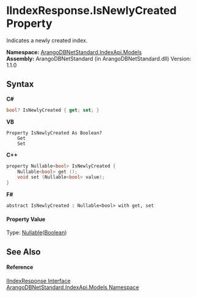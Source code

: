 # IIndexResponse.IsNewlyCreated Property 
 

Indicates a newly created index.

**Namespace:**&nbsp;<a href="215740c9-85fc-74fa-998d-14b49b842d56">ArangoDBNetStandard.IndexApi.Models</a><br />**Assembly:**&nbsp;ArangoDBNetStandard (in ArangoDBNetStandard.dll) Version: 1.1.0

## Syntax

**C#**<br />
``` C#
bool? IsNewlyCreated { get; set; }
```

**VB**<br />
``` VB
Property IsNewlyCreated As Boolean?
	Get
	Set
```

**C++**<br />
``` C++
property Nullable<bool> IsNewlyCreated {
	Nullable<bool> get ();
	void set (Nullable<bool> value);
}
```

**F#**<br />
``` F#
abstract IsNewlyCreated : Nullable<bool> with get, set

```


#### Property Value
Type: <a href="https://docs.microsoft.com/dotnet/api/system.nullable-1" target="_blank" rel="noopener noreferrer">Nullable</a>(<a href="https://docs.microsoft.com/dotnet/api/system.boolean" target="_blank" rel="noopener noreferrer">Boolean</a>)

## See Also


#### Reference
<a href="800d84d0-0548-342e-e0fa-e82a2bab7246">IIndexResponse Interface</a><br /><a href="215740c9-85fc-74fa-998d-14b49b842d56">ArangoDBNetStandard.IndexApi.Models Namespace</a><br />